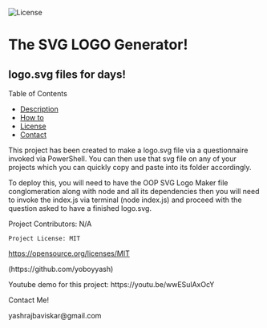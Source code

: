 
  ![License](https://img.shields.io/badge/License-MIT-blue.svg)

  # The SVG LOGO Generator!

  ## logo.svg files for days!

  Table of Contents
  
  * [Description](#descriptionP1)
  * [How to](#usage)
  * [License](#licenseSection)
  * [Contact](#email)

  <p> This project has been created to make a logo.svg file via a questionnaire invoked via PowerShell. You can then use that svg file on any of your projects which you can quickly copy and paste into its folder accordingly. </p>
  
  <p> To deploy this, you will need to have the OOP SVG Logo Maker file conglomeration along with node and all its dependencies then you will need to invoke the index.js via terminal (node index.js) and proceed with the question asked to have a finished logo.svg. </p>



  <p> Project Contributors: N/A </p>

  
    Project License: MIT  
  https://opensource.org/licenses/MIT

  <p> (https://github.com/yoboyyash) </p>
  <p> Youtube demo for this project: https://youtu.be/wwESulAxOcY </p>

  <p> Contact Me! </p>
  <p> yashrajbaviskar@gmail.com </p>

